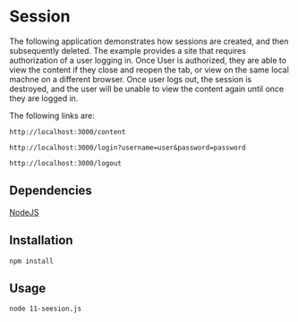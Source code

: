 # Session
The following application demonstrates how sessions are created, and then subsequently deleted. The example provides a site that requires authorization of a user logging in. Once User is authorized, they are able to view the content if they close and reopen the tab, or view on the same local machne on a different browser. Once user logs out, the session is destroyed, and the user will be unable to view the content again until once they are logged in. 

The following links are: 


```http://localhost:3000/content```

```http://localhost:3000/login?username=user&password=password```

```http://localhost:3000/logout```

## Dependencies
[NodeJS](https://nodejs.org/en/download/)

## Installation

```
npm install
```



## Usage

```
node 11-seesion.js

```
